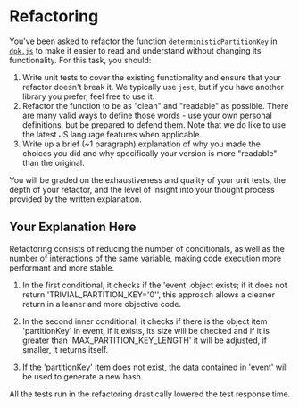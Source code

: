 # Refactoring

You've been asked to refactor the function `deterministicPartitionKey` in [`dpk.js`](dpk.js) to make it easier to read and understand without changing its functionality. For this task, you should:

1. Write unit tests to cover the existing functionality and ensure that your refactor doesn't break it. We typically use `jest`, but if you have another library you prefer, feel free to use it.
2. Refactor the function to be as "clean" and "readable" as possible. There are many valid ways to define those words - use your own personal definitions, but be prepared to defend them. Note that we do like to use the latest JS language features when applicable.
3. Write up a brief (~1 paragraph) explanation of why you made the choices you did and why specifically your version is more "readable" than the original.

You will be graded on the exhaustiveness and quality of your unit tests, the depth of your refactor, and the level of insight into your thought process provided by the written explanation.

## Your Explanation Here
Refactoring consists of reducing the number of conditionals, as well as the number of interactions of the same variable, making code execution more performant and more stable.

1. In the first conditional, it checks if the 'event' object exists; if it does not return 'TRIVIAL_PARTITION_KEY='0'', this approach allows a cleaner return in a leaner and more objective code.

2. In the second inner conditional, it checks if there is the object item 'partitionKey' in event, if it exists, its size will be checked and if it is greater than 'MAX_PARTITION_KEY_LENGTH' it will be adjusted, if smaller, it returns itself.

3. If the 'partitionKey' item does not exist, the data contained in 'event' will be used to generate a new hash.

All the tests run in the refactoring drastically lowered the test response time.